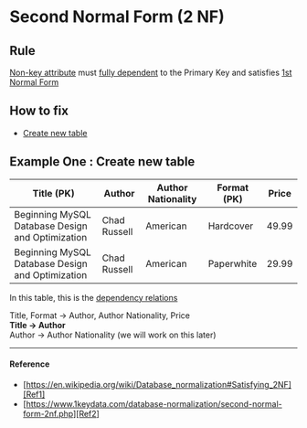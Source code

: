# Second Normal Form (2 NF)

## Rule
[Non-key attribute][Non-key Attribute] must [fully dependent][Full Dependency] to the Primary Key and satisfies [1st Normal Form][1st Normal Form]

[Non-key Attribute]: example.com
[Full Dependency]: example.com
[1st Normal Form]: https://kuma-cheatsheet.github.io/sql/Normalization/1NF.html#first-normal-form-1-nf
[Create new Table]: example.com

## How to fix
- [Create new table][Create new Table]



## Example One : Create new table
| Title (PK) | Author | Author Nationality | Format (PK) | Price |
|-------|--------|--------------------|--------|-------|
|Beginning MySQL Database Design and Optimization|Chad Russell|American|Hardcover|49.99|
|Beginning MySQL Database Design and Optimization|Chad Russell|American|Paperwhite|29.99|

In this table, this is the [dependency relations][Dependency Relations]

[Dependency Relations]: example.com

Title, Format -> Author, Author Nationality, Price<br>
**Title -> Author**<br>
Author -> Author Nationality (we will work on this later)

-----
#### Reference
- [https://en.wikipedia.org/wiki/Database_normalization#Satisfying_2NF][Ref1]
- [https://www.1keydata.com/database-normalization/second-normal-form-2nf.php][Ref2]

[Ref1]: https://en.wikipedia.org/wiki/Database_normalization#Satisfying_2NF
[Ref2]: https://www.1keydata.com/database-normalization/second-normal-form-2nf.php